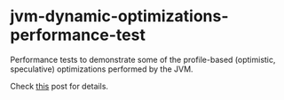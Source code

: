 # jvm-dynamic-optimizations-performance-test
Performance tests to demonstrate some of the profile-based (optimistic, speculative) optimizations performed by the JVM.

Check [this](https://advancedweb.hu/2017/03/01/jvm_optimistic_optimizations/) post for details.
